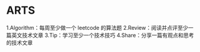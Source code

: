 # ARTS
1.Algorithm：每周至少做一个 leetcode 的算法题  2.Review：阅读并点评至少一篇英文技术文章  3.Tip：学习至少一个技术技巧  4.Share：分享一篇有观点和思考的技术文章
